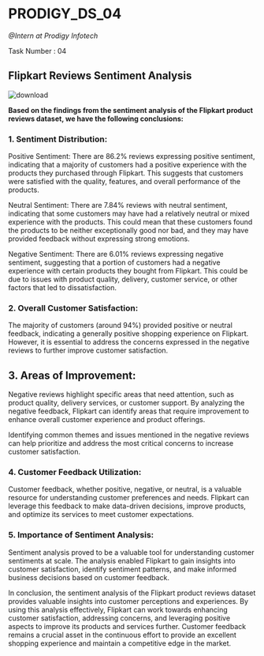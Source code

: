 # PRODIGY_DS_04
*@Intern at Prodigy Infotech*

Task Number : 04
## Flipkart Reviews Sentiment Analysis
![download](https://github.com/shubham19nijwala/PRODIGY_DS_04/assets/130289158/e927611a-4b62-4614-a0c5-5c18e7042701)

**Based on the findings from the sentiment analysis of the Flipkart product reviews dataset, we have the following conclusions:**

### **1. Sentiment Distribution:**

Positive Sentiment: There are 86.2% reviews expressing positive sentiment, indicating that a majority of customers had a positive experience with the products they purchased through Flipkart. This suggests that customers were satisfied with the quality, features, and overall performance of the products.

Neutral Sentiment: There are 7.84% reviews with neutral sentiment, indicating that some customers may have had a relatively neutral or mixed experience with the products. This could mean that these customers found the products to be neither exceptionally good nor bad, and they may have provided feedback without expressing strong emotions.

Negative Sentiment: There are 6.01% reviews expressing negative sentiment, suggesting that a portion of customers had a negative experience with certain products they bought from Flipkart. This could be due to issues with product quality, delivery, customer service, or other factors that led to dissatisfaction.

### **2. Overall Customer Satisfaction:**

The majority of customers (around 94%) provided positive or neutral feedback, indicating a generally positive shopping experience on Flipkart. However, it is essential to address the concerns expressed in the negative reviews to further improve customer satisfaction.
## **3. Areas of Improvement:**

Negative reviews highlight specific areas that need attention, such as product quality, delivery services, or customer support. By analyzing the negative feedback, Flipkart can identify areas that require improvement to enhance overall customer experience and product offerings.

Identifying common themes and issues mentioned in the negative reviews can help prioritize and address the most critical concerns to increase customer satisfaction.

### **4. Customer Feedback Utilization:**

Customer feedback, whether positive, negative, or neutral, is a valuable resource for understanding customer preferences and needs. Flipkart can leverage this feedback to make data-driven decisions, improve products, and optimize its services to meet customer expectations.
### **5. Importance of Sentiment Analysis:**

Sentiment analysis proved to be a valuable tool for understanding customer sentiments at scale. The analysis enabled Flipkart to gain insights into customer satisfaction, identify sentiment patterns, and make informed business decisions based on customer feedback.


In conclusion, the sentiment analysis of the Flipkart product reviews dataset provides valuable insights into customer perceptions and experiences. By using this analysis effectively, Flipkart can work towards enhancing customer satisfaction, addressing concerns, and leveraging positive aspects to improve its products and services further. Customer feedback remains a crucial asset in the continuous effort to provide an excellent shopping experience and maintain a competitive edge in the market.

